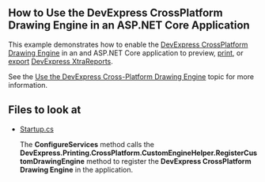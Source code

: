 ## How to Use the DevExpress CrossPlatform Drawing Engine in an ASP.NET Core Application

This example demonstrates how to enable the [DevExpress CrossPlatform Drawing Engine](https://www.nuget.org/packages/DevExpress.CrossPlatform.Printing.DrawingEngine) in an and ASP.NET Core application to preview, [print](xref:15797), or [export](xref:2618) [DevExpress XtraReports](http://docs.devexpress.com/XtraReports/2162).

See the [Use the DevExpress Cross-Platform Drawing Engine](xref:http://docs.devexpress.com/XtraReports/401730) topic for more information.

## Files to look at

- [Startup.cs](CS/Reporting-Use-the-DevExpress-CrossPlatform-Drawing-Engine/DocumentViewerApp/Startup.cs)

    The **ConfigureServices** method calls the **DevExpress.Printing.CrossPlatform.CustomEngineHelper.RegisterCustomDrawingEngine** method to register the **DevExpress CrossPlatform Drawing Engine** in the application.